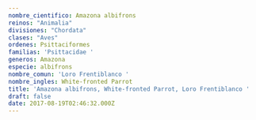 ```yaml
---
nombre_cientifico: Amazona albifrons
reinos: "Animalia"
divisiones: "Chordata"
clases: "Aves"
ordenes: Psittaciformes
familias: 'Psittacidae '
generos: Amazona
especie: albifrons
nombre_comun: 'Loro Frentiblanco '
nombre_ingles: White-fronted Parrot
title: 'Amazona albifrons, White-fronted Parrot, Loro Frentiblanco '
draft: false
date: 2017-08-19T02:46:32.000Z
---
```



